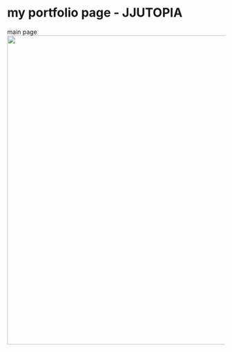 # my portfolio page - JJUTOPIA

main page
<img src="https://user-images.githubusercontent.com/28584226/94644296-d65ba100-0323-11eb-860f-7a078e5403ff.png"  width="1000" height="715">
